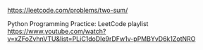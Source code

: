https://leetcode.com/problems/two-sum/

Python Programming Practice: LeetCode playlist
https://www.youtube.com/watch?v=xZFoZvhnVTU&list=PLiC1doDIe9rDFw1v-pPMBYvD6k1ZotNRO